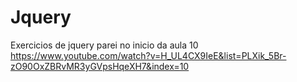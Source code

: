 # Jquery
Exercicios de jquery
parei no inicio da aula 10
https://www.youtube.com/watch?v=H_UL4CX9IeE&list=PLXik_5Br-zO90OxZBRvMR3yGVpsHqeXH7&index=10
